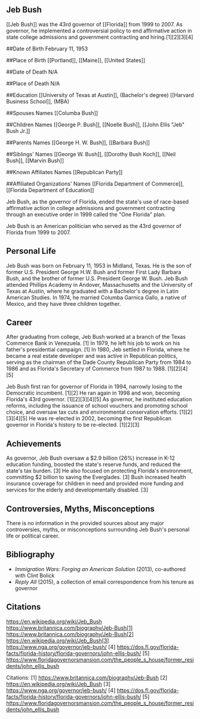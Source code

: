 ## Jeb Bush

[[Jeb Bush]] was the 43rd governor of [[Florida]] from 1999 to 2007. As governor, he implemented a controversial policy to end affirmative action in state college admissions and government contracting and hiring.[1][2][3][4]

##Date of Birth
February 11, 1953

##Place of Birth
[[Portland]], [[Maine]], [[United States]]

##Date of Death
N/A

##Place of Death
N/A

##Education
[[University of Texas at Austin]], (Bachelor's degree)
[[Harvard Business School]], (MBA)

##Spouses Names
[[Columba Bush]]

##Children Names
[[George P. Bush]], [[Noelle Bush]], [[John Ellis "Jeb" Bush Jr.]]

##Parents Names
[[George H. W. Bush]], [[Barbara Bush]]

##Siblings' Names
[[George W. Bush]], [[Dorothy Bush Koch]], [[Neil Bush]], [[Marvin Bush]]

##Known Affiliates Names
[[Republican Party]]

##Affiliated Organizations' Names
[[Florida Department of Commerce]], [[Florida Department of Education]]

Jeb Bush, as the governor of Florida, ended the state's use of race-based affirmative action in college admissions and government contracting through an executive order in 1999 called the "One Florida" plan.

Jeb Bush is an American politician who served as the 43rd governor of Florida from 1999 to 2007. 

## Personal Life
Jeb Bush was born on February 11, 1953 in Midland, Texas. He is the son of former U.S. President George H.W. Bush and former First Lady Barbara Bush, and the brother of former U.S. President George W. Bush.  Jeb Bush attended Phillips Academy in Andover, Massachusetts and the University of Texas at Austin, where he graduated with a Bachelor's degree in Latin American Studies.  In 1974, he married Columba Garnica Gallo, a native of Mexico, and they have three children together.  

## Career
After graduating from college, Jeb Bush worked at a branch of the Texas Commerce Bank in Venezuela. [1] In 1979, he left his job to work on his father's presidential campaign. [1] In 1980, Jeb settled in Florida, where he became a real estate developer and was active in Republican politics, serving as the chairman of the Dade County Republican Party from 1984 to 1986 and as Florida's Secretary of Commerce from 1987 to 1988. [1][2][4][5] 

Jeb Bush first ran for governor of Florida in 1994, narrowly losing to the Democratic incumbent. [1][2] He ran again in 1998 and won, becoming Florida's 43rd governor. [1][2][3][4][5] As governor, he instituted education reforms, including the issuance of school vouchers and promoting school choice, and oversaw tax cuts and environmental conservation efforts. [1][2][3][4][5] He was re-elected in 2002, becoming the first Republican governor in Florida's history to be re-elected. [1][2][3]

## Achievements
As governor, Jeb Bush oversaw a $2.9 billion (26%) increase in K-12 education funding, boosted the state's reserve funds, and reduced the state's tax burden. [3] He also focused on protecting Florida's environment, committing $2 billion to saving the Everglades. [3] Bush increased health insurance coverage for children in need and provided more funding and services for the elderly and developmentally disabled. [3]

## Controversies, Myths, Misconceptions
There is no information in the provided sources about any major controversies, myths, or misconceptions surrounding Jeb Bush's personal life or political career.

## Bibliography
- *Immigration Wars: Forging an American Solution* (2013), co-authored with Clint Bolick
- *Reply All* (2015), a collection of email correspondence from his tenure as governor

## Citations 
https://en.wikipedia.org/wiki/Jeb_Bush https://www.britannica.com/biography/Jeb-Bush[1] https://www.britannica.com/biography/Jeb-Bush[2] https://en.wikipedia.org/wiki/Jeb_Bush[3] https://www.nga.org/governor/jeb-bush/
[4] https://dos.fl.gov/florida-facts/florida-history/florida-governors/john-ellis-bush/
[5] https://www.floridagovernorsmansion.com/the_people_s_house/former_residents/john_ellis_bush

Citations:
[1] https://www.britannica.com/biography/Jeb-Bush
[2] https://en.wikipedia.org/wiki/Jeb_Bush
[3] https://www.nga.org/governor/jeb-bush/
[4] https://dos.fl.gov/florida-facts/florida-history/florida-governors/john-ellis-bush/
[5] https://www.floridagovernorsmansion.com/the_people_s_house/former_residents/john_ellis_bush